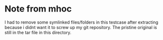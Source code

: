 # Note from mhoc

I had to remove some symlinked files/folders in this testcase after extracting because i didnt 
want it to screw up my git repository. The pristine original is still in the tar file in 
this directory.
